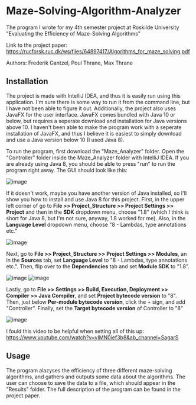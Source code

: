 # Maze-Solving-Algorithm-Analyzer
The program I wrote for my 4th semester project at Roskilde University "Evaluating the Efficiency of Maze-Solving Algorithms"

Link to the project paper: https://rucforsk.ruc.dk/ws/files/64897417/Algorithms_for_maze_solving.pdf

Authors: Frederik Gantzel, Poul Thrane, Max Thrane

## Installation
The project is made with IntelliJ IDEA, and thus it is easily run using this application. I'm sure there is some way to run it from the command line, but I have not been able to figure it out. Additionally, the project also uses JavaFX for the user interface. JavaFX comes bundled with Java 10 or below, but requires a seperate download and installation for Java versions above 10. I haven't been able to make the program work with a seperate installation of JavaFX, and thus I believe it is easiest to simply download and use a Java version below 10 (I used Java 8).

To run the program, first download the "Maze_Analyzer" folder. Open the "Controller" folder inside the Maze_Analyzer folder with IntelliJ IDEA. If you are already using Java 8, you should be able to press "run" to run the program right away. The GUI should look like this:

![image](https://user-images.githubusercontent.com/91853323/215628157-f0215b99-f667-4c44-a870-6cbcf2bb30eb.png)

If it doesn't work, maybe you have another version of Java installed, so I'll show you how to install and use Java 8 for this project. First, in the upper left corner of  go to __File >> Project_Structure >> Project Settings >> Project__ and then in the __SDK__ dropdown menu, choose "1.8" (which I think is short for Java 8, but I'm not sure, anyway, 1.8 worked for me). Also, in the __Language Level__ dropdown menu, choose "8 - Lambdas, type annotations etc."

![image](https://user-images.githubusercontent.com/91853323/215626343-13493e93-67d4-455c-8175-6fb9d7e6b384.png)

Next, go to __File >> Project_Structure >> Project Settings >> Modules__, an in the __Sources__ tab, set __Language Level__ to "8 - Lambdas, type annotations etc.". Then, flip over to the __Dependencies__ tab and set __Module SDK__ to "1.8".

![image](https://user-images.githubusercontent.com/91853323/215626671-d4a4c857-71f1-4821-8edc-b9eb7045f6a2.png)
![image](https://user-images.githubusercontent.com/91853323/215626764-1fe0d523-748c-47cb-87f2-ba4ad6393adb.png)

Lastly, go to __File >> Settings >> Build, Execution, Deployment >> Compiler >> Java Compiler__, and set __Project bytecode version__ to "8". Then, just below __Per-module bytecode version__, click the + sign, and add "Controller". Finally, set the __Target bytecode version__ of Controller to "8"

![image](https://user-images.githubusercontent.com/91853323/215627649-c3ac1d09-1a9a-4584-a8ff-916135973abd.png)

I fould this video to be helpful when setting all of this up: https://www.youtube.com/watch?v=yIMN0ief3b8&ab_channel=SagarS

## Usage
The program alazyses the efficiency of three different maze-solving algorithms, and gathers and outputs some data about the algorithms. The user can choose to save the data to a file, which should appear in the "Results" folder. The full description of the program can be found in the project paper.


